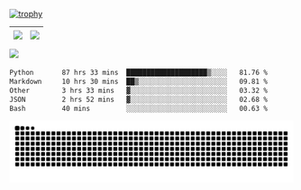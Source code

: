 [![trophy](https://github-profile-trophy.vercel.app/?username=ocss884&column=7)](https://github.com/ocss884)

| <img align="center" src="https://github-readme-stats.vercel.app/api?username=ocss884&show_icons=true&hide_border=true" /> | <img align="center" src="https://github-readme-streak-stats.herokuapp.com?user=ocss884&hide_border=true&date_format=M%20j%5B%2C%20Y%5D&ring=7EDDCF&fire=7EDDCF" /> |
| ------------------------------------------------------------ | ------------------------------------------------------------ |

![](https://komarev.com/ghpvc/?username=ocss884&color=brightgreen)

<!--START_SECTION:waka-->

```text
Python       87 hrs 33 mins  ████████████████████▒░░░░   81.76 %
Markdown     10 hrs 30 mins  ██▒░░░░░░░░░░░░░░░░░░░░░░   09.81 %
Other        3 hrs 33 mins   ▓░░░░░░░░░░░░░░░░░░░░░░░░   03.32 %
JSON         2 hrs 52 mins   ▓░░░░░░░░░░░░░░░░░░░░░░░░   02.68 %
Bash         40 mins         ░░░░░░░░░░░░░░░░░░░░░░░░░   00.63 %
```

<!--END_SECTION:waka-->

<p align="center">
   <img src="https://github.com/ocss884/ocss884/blob/output/github-snake.svg" alt="snake">
</p>
